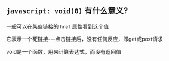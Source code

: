 
## `javascript: void(0)` 有什么意义?  

一般可以在某些链接的 `href` 属性看到这个值  

它表示一个死链接---点击链接后，没有任何反应，即get或post请求    

void是一个函数，用来计算表达式，而没有返回值  
